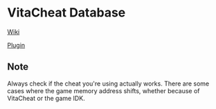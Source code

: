 # VitaCheat Database #

[Wiki](https://github.com/roahnosh/vitacheat/wiki)

[Plugin](https://github.com/roahnosh/vitacheat/tree/master/plugin)

## Note ##

Always check if the cheat you're using actually works. There are some cases where the game memory address shifts, whether because of VitaCheat or the game IDK.
